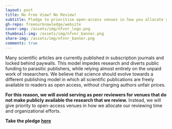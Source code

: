 ```yaml
---
layout: post
title: No Free View? No Review!
subtitle: Pledge to prioritise open-access venues in how you allocate your reviewing time and organizational efforts
gh-repo: freeourknowledge/website
cover-img: /assets/img/nfvnr_logo.png
thumbnail-img: /assets/img/nfvnr_banner.png
share-img: /assets/img/nfvnr_banner.png
comments: true
---
```


Many scientific articles are currently published in subscription journals and locked behind paywalls. This model impedes research and diverts public funding to parasitic publishers, while relying almost entirely on the unpaid work of researchers. We believe that science should evolve towards a different publishing model in which all scientific publications are freely available to readers as open access, without charging authors unfair prices.

**For this reason, we will avoid serving as peer reviewers for venues that do not make publicly available the research that we review.** Instead, we will give priority to open-access venues in how we allocate our reviewing time and organizational efforts.

**Take the pledge [here](https://nofreeviewnoreview.org/)**
